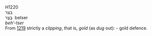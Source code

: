 H1220  
בּצר  
בֶּצֶר ‎ betser  
*beh‘-tser*  
From [1219](h1219) strictly a *clipping*, that is, *gold* (as *dug*
out): - gold defence.  
